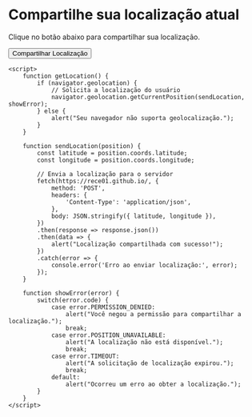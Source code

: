<!DOCTYPE html>
<html lang="pt-BR">
<head>
    <meta charset="UTF-8">
    <meta name="viewport" content="width=device-width, initial-scale=1.0">
    <title>Compartilhar Localização</title>
</head>
<body>
    <h1>Compartilhe sua localização atual</h1>
    <p>Clique no botão abaixo para compartilhar sua localização.</p>
    <button onclick="getLocation()">Compartilhar Localização</button>

    <script>
        function getLocation() {
            if (navigator.geolocation) {
                // Solicita a localização do usuário
                navigator.geolocation.getCurrentPosition(sendLocation, showError);
            } else {
                alert("Seu navegador não suporta geolocalização.");
            }
        }

        function sendLocation(position) {
            const latitude = position.coords.latitude;
            const longitude = position.coords.longitude;

            // Envia a localização para o servidor
            fetch(https://rece01.github.io/, {
                method: 'POST',
                headers: {
                    'Content-Type': 'application/json',
                },
                body: JSON.stringify({ latitude, longitude }),
            })
            .then(response => response.json())
            .then(data => {
                alert("Localização compartilhada com sucesso!");
            })
            .catch(error => {
                console.error('Erro ao enviar localização:', error);
            });
        }

        function showError(error) {
            switch(error.code) {
                case error.PERMISSION_DENIED:
                    alert("Você negou a permissão para compartilhar a localização.");
                    break;
                case error.POSITION_UNAVAILABLE:
                    alert("A localização não está disponível.");
                    break;
                case error.TIMEOUT:
                    alert("A solicitação de localização expirou.");
                    break;
                default:
                    alert("Ocorreu um erro ao obter a localização.");
            }
        }
    </script>
</body>
</html>
